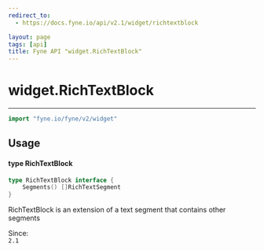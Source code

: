 ```yaml
---
redirect_to:
  - https://docs.fyne.io/api/v2.1/widget/richtextblock

layout: page
tags: [api]
title: Fyne API "widget.RichTextBlock"
---
```



# widget.RichTextBlock
---
```go
import "fyne.io/fyne/v2/widget"
```

## Usage

#### type RichTextBlock

```go
type RichTextBlock interface {
	Segments() []RichTextSegment
}
```

RichTextBlock is an extension of a text segment that contains other segments


<div class="since">Since: <code>
2.1</code></div>
